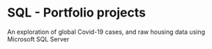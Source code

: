 # SQL - Portfolio projects

An exploration of global Covid-19 cases, and raw housing data using Microsoft SQL Server
